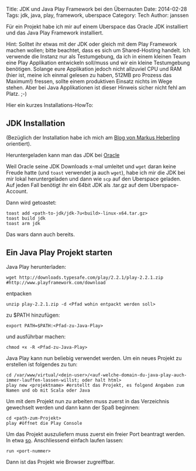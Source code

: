 Title: JDK und Java Play Framework bei den Übernauten 
Date: 2014-02-28
Tags: jdk, java, play, framework, uberspace
Category: Tech
Author: janssen

Für ein Projekt habe ich mir auf einem Uberspace das Oracle JDK installiert und das Java Play Framework installiert.

Hint:
Solltet ihr etwas mit der JDK oder gleich mit dem Play Framework machen wollen; bitte beachtet, dass es sich um Shared-Hosting handelt. Ich verwende die Instanz nur als Testumgebung, da ich in einem kleinen Team eine Play Applikation entwickeln soll/muss und wir ein kleine Testumgebung benötigen. Solange eure Applikation jedoch nicht allzuviel CPU und RAM (hier ist, meine ich einmal gelesen zu haben, 512MB pro Prozess das Maximum!) fressen, sollte einem produktiven Einsatz nichts im Wege stehen. Aber bei Java Applikationen ist dieser Hinweis sicher nicht fehl am Platz. ;-) 


Hier ein kurzes Installations-HowTo:

## JDK Installation
(Bezüglich der Installation habe ich mich am [Blog von Markus Heberling](http://markus.heberling.net/2013/04/11/java-auf-dem-uberspace/) orientiert).

Heruntergeladen kann man das JDK bei [Oracle](http://www.oracle.com/technetwork/java/javase/downloads/jdk7-downloads-1880260.html)

Weil Oracle seine JDK Downloads x-mal umleitet und `wget` daran keine Freude hatte (und `toast` verwendet ja auch `wget`), habe ich mir die JDK bei mir lokal heruntergeladen und dann wie `scp` auf den Uberspace geladen. Auf jeden Fall benötigt ihr ein 64bit JDK als .tar.gz auf dem Uberspace-Account.


Dann wird getoastet:

	toast add <path-to-jdk/jdk-7u<build>-linux-x64.tar.gz>
	toast build jdk
	toast arm jdk

Das wars dann auch bereits.

## Ein Java Play Projekt starten
Java Play herunterladen:

	wget http://downloads.typesafe.com/play/2.2.1/play-2.2.1.zip #http://www.playframework.com/download

entpacken

	unzip play-2.2.1.zip -d <Pfad wohin entpackt werden soll>

zu $PATH hinzufügen:

	export PATH=$PATH:<Pfad-zu-Java-Play>

und ausführbar machen:

	chmod +x -R <Pfad-zu-Java-Play>

Java Play kann nun beliebig verwendet werden. Um ein neues Projekt zu erstellen ist folgendes zu tun:

	cd /var/www/virtual/<dein-user>/<auf-welche-domain-du-java-play-auch-immer-lauffen-lassen-willst; oder halt html>
	play new <projektname> #erstellt das Projekt, es folgend Angaben zum Namen und ob mit Scala oder Java

Um mit dem Projekt nun zu arbeiten muss zuerst in das Verzeichnis gewechselt werden und dann kann der Spaß beginnen:

	cd <path-zum-Projekt>
	play #öffnet die Play Console

Um das Projekt auszuliefern muss zuerst ein freier Port beantragt werden. In etwa [so](https://twitter.com/ubernauten/status/439479931144531970). Anschliessend einfach laufen lassen:

	run <port-nummer>

Dann ist das Projekt wie Browser zugreiffbar.


 
